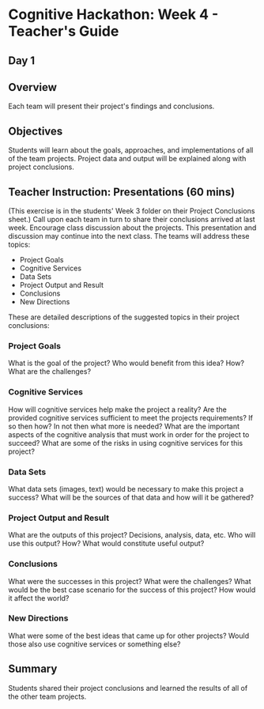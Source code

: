 # Cognitive Hackathon: Week 4 - Teacher's Guide
## Day 1

## Overview
Each team will present their project's findings and conclusions. 

## Objectives
Students will learn about the goals, approaches, and implementations of all of the team projects. Project data and output will be explained along with project conclusions.

## Teacher Instruction: Presentations (60 mins)
(This exercise is in the students' Week 3 folder on their Project Conclusions sheet.)
Call upon each team in turn to share their conclusions arrived at last week. Encourage class discussion about the projects. This presentation and discussion may continue into the next class. The teams will address these topics:

* Project Goals
* Cognitive Services
* Data Sets
* Project Output and Result
* Conclusions
* New Directions

These are detailed descriptions of the suggested topics in their project conclusions:

### Project Goals
What is the goal of the project?
Who would benefit from this idea? How?
What are the challenges?

### Cognitive Services
How will cognitive services help make the project a reality?
Are the provided cognitive services sufficient to meet the projects requirements? If so then how? In not then what more is needed?
What are the important aspects of the cognitive analysis that must work in order for the project to succeed?
What are some of the risks in using cognitive services for this project?

### Data Sets
What data sets (images, text) would be necessary to make this project a success?
What will be the sources of that data and how will it be gathered?

### Project Output and Result
What are the outputs of this project? Decisions, analysis, data, etc.
Who will use this output? How?
What would constitute useful output?

### Conclusions
What were the successes in this project? What were the challenges?
What would be the best case scenario for the success of this project? How would it affect the world?

### New Directions
What were some of the best ideas that came up for other projects?
Would those also use cognitive services or something else?

## Summary
Students shared their project conclusions and learned the results of all of the other team projects.